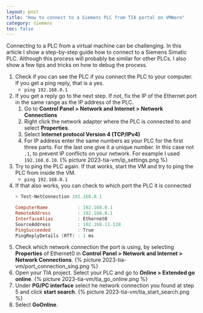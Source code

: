 ```yaml
---
layout: post
title: "How to connect to a Siemens PLC from TIA portal on VMWare"
category: siemens
toc: false
---
```


Connecting to a PLC from a virtual machine can be challenging. In this article I show a step-by-step guide how to connect to a Siemens Simatic PLC.  Although this process will probably be similar for other PLCs. I also show a few tips and tricks on how to debug the process.

1. Check if you can see the PLC if you connect the PLC to your computer. If you get a ping reply, that is a yes.
    -  `ping 192.168.0.1`
2. If you get a reply go to the next step. If not, fix the IP of the Ethernet port in the same range as the IP address of the PLC.
    1. Go to **Control Panel > Network and Internet > Network Connections**
    2. Right click the network adapter where the PLC is connected to and select **Properties**.
    3. Select **Internet protocol Version 4 (TCP/IPv4)**
    4. For IP address enter the same numbers as your PLC for the first three parts. For the last one give it a unique number. In this case not `.1`, to prevent IP conflicts on your network. For example I used `192.168.0.10`.
        {% picture 2023-tia-vm/ip_settings.png %}
3. Try to ping the PLC again. If that works, start the VM and try to ping the PLC from inside the VM.
    -  `ping 192.168.0.1`
4. If that also works, you can check to which port the PLC it is connected
    ```powershell
    > Test-NetConnection 192.168.0.1

    ComputerName           : 192.168.0.1
    RemoteAddress          : 192.168.0.1
    InterfaceAlias         : Ethernet0
    SourceAddress          : 192.168.11.128
    PingSucceeded          : True
    PingReplyDetails (RTT) : 1 ms
    ```
4. Check which network connection the port is using, by selecting **Properties** of Ethernet0 in **Control Panel > Network and Internet > Network Connections**.
    {% picture 2023-tia-vm/port_connection_sing.png %}
5. Open your TIA project. Select your PLC and go to **Online > Extended go online**.
    {% picture 2023-tia-vm/tia_go_online.png %}
6. Under **PG/PC interface** select he network connection you found at step 5 and click **start search**.
    {% picture 2023-tia-vm/tia_start_search.png %}
7. Select **GoOnline**.
